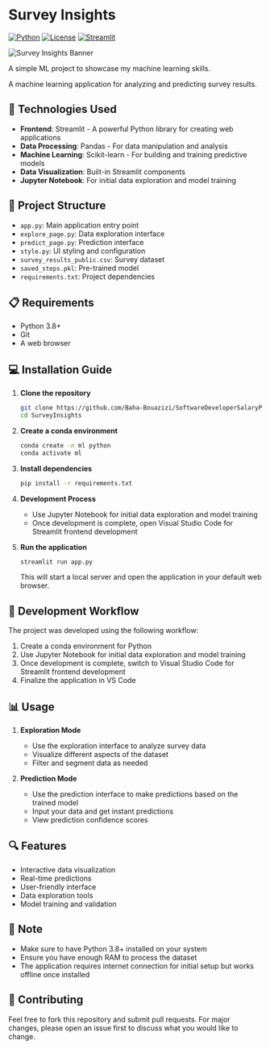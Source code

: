 # Survey Insights

[![Python](https://img.shields.io/badge/python-3.8%2B-blue)](https://www.python.org/)
[![License](https://img.shields.io/badge/license-MIT-green)](LICENSE)
[![Streamlit](https://img.shields.io/badge/streamlit-1.29.0-orange)](https://streamlit.io/)

![Survey Insights Banner](https://raw.githubusercontent.com/Baha-Bouazizi/SoftwareDeveloperSalaryPrediction/main/assets/banner.png)

A simple ML project to showcase my machine learning skills.

A machine learning application for analyzing and predicting survey results.

## 🚀 Technologies Used

- **Frontend**: Streamlit - A powerful Python library for creating web applications
- **Data Processing**: Pandas - For data manipulation and analysis
- **Machine Learning**: Scikit-learn - For building and training predictive models
- **Data Visualization**: Built-in Streamlit components
- **Jupyter Notebook**: For initial data exploration and model training

## 📁 Project Structure

- `app.py`: Main application entry point
- `explore_page.py`: Data exploration interface
- `predict_page.py`: Prediction interface
- `style.py`: UI styling and configuration
- `survey_results_public.csv`: Survey dataset
- `saved_steps.pkl`: Pre-trained model
- `requirements.txt`: Project dependencies

## 📋 Requirements

- Python 3.8+
- Git
- A web browser

## 💻 Installation Guide

1. **Clone the repository**
   ```bash
   git clone https://github.com/Baha-Bouazizi/SoftwareDeveloperSalaryPrediction.git
   cd SurveyInsights
   ```

2. **Create a conda environment**
   ```bash
   conda create -n ml python
   conda activate ml
   ```

3. **Install dependencies**
   ```bash
   pip install -r requirements.txt
   ```

4. **Development Process**
   - Use Jupyter Notebook for initial data exploration and model training
   - Once development is complete, open Visual Studio Code for Streamlit frontend development

5. **Run the application**
   ```bash
   streamlit run app.py
   ```

   This will start a local server and open the application in your default web browser.

## 📝 Development Workflow

The project was developed using the following workflow:
1. Create a conda environment for Python
2. Use Jupyter Notebook for initial data exploration and model training
3. Once development is complete, switch to Visual Studio Code for Streamlit frontend development
4. Finalize the application in VS Code

## 📊 Usage

1. **Exploration Mode**
   - Use the exploration interface to analyze survey data
   - Visualize different aspects of the dataset
   - Filter and segment data as needed

2. **Prediction Mode**
   - Use the prediction interface to make predictions based on the trained model
   - Input your data and get instant predictions
   - View prediction confidence scores

## 🔍 Features

- Interactive data visualization
- Real-time predictions
- User-friendly interface
- Data exploration tools
- Model training and validation

## 📝 Note

- Make sure to have Python 3.8+ installed on your system
- Ensure you have enough RAM to process the dataset
- The application requires internet connection for initial setup but works offline once installed

## 🤝 Contributing

Feel free to fork this repository and submit pull requests. For major changes, please open an issue first to discuss what you would like to change.


